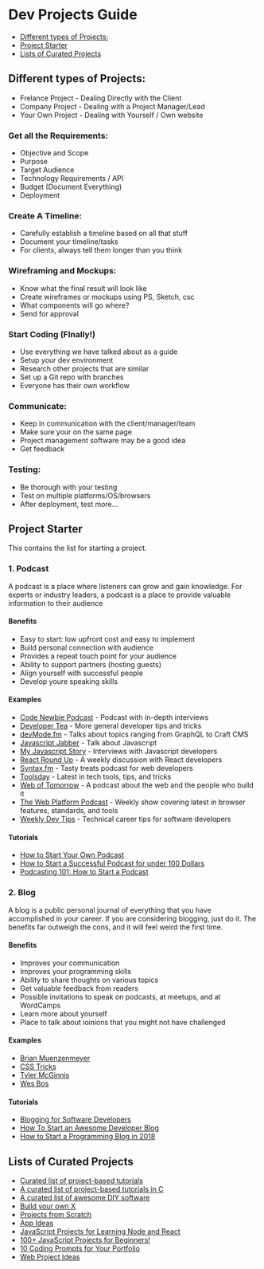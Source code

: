 # Dev Projects Guide

- [Different types of Projects:](#different-types-of-projects)
- [Project Starter](#project-starter)
- [Lists of Curated Projects](#lists-of-curated-projects)


## Different types of Projects:

- Frelance Project - Dealing Directly with the Client
- Company Project - Dealing with a Project Manager/Lead
- Your Own Project - Dealing with Yourself / Own website

### Get all the Requirements:
- Objective and Scope
- Purpose
- Target Audience
- Technology Requirements / API
- Budget (Document Everything)
- Deployment

### Create A Timeline:

- Carefully establish a timeline based on all that stuff
- Document your timeline/tasks
- For clients, always tell them longer than you think

### Wireframing and Mockups:

- Know what the final result will look like
- Create wireframes or mockups using PS, Sketch, csc
- What components will go where?
- Send for approval

### Start Coding (FInally!)

- Use everything we have talked about as a guide
- Setup your dev environment
- Research other projects that are similar
- Set up a Git repo with branches
- Everyone has their own workflow

### Communicate:

- Keep in communication with the client/manager/team
- Make sure your on the same page
- Project management software may be a good idea
- Get feedback

### Testing:

- Be thorough with your testing
- Test on multiple platforms/OS/browsers
- After deployment, test more...


## Project Starter

This contains the list for starting a project.

### 1. Podcast

A podcast is a place where listeners can grow and gain knowledge. For experts or industry leaders, a podcast is a place to provide valuable information to their audience

#### Benefits

- Easy to start: low upfront cost and easy to implement
- Build personal connection with audience
- Provides a repeat touch point for your audience
- Ability to support partners (hosting guests)
- Align yourself with successful people
- Develop youre speaking skills

#### Examples

- [Code Newbie Podcast](http://www.codenewbie.org/podcast) - Podcast with in-depth interviews
- [Developer Tea](http://www.developertea.com/) - More general developer tips and tricks
- [devMode.fm](https://devmode.fm/) - Talks about topics ranging from GraphQL to Craft CMS
- [Javascript Jabber](http://javascriptjabber.com/) - Talk about Javascript
- [My Javascript Story](http://devchat.tv/my-js-story) - Interviews with Javascript developers
- [React Round Up](https://devchat.tv/react-round-up) - A weekly discussion with React developers
- [Syntax.fm](https://syntax.fm/) - Tasty treats podcast for web developers
- [Toolsday](https://spec.fm/podcasts/toolsday) - Latest in tech tools, tips, and tricks
- [Web of Tomorrow](https://www.orbit.fm/weboftomorrow) - A podcast about the web and the people who build it
- [The Web Platform Podcast](https://thewebplatformpodcast.com/) - Weekly show covering latest in browser features, standards, and tools
- [Weekly Dev Tips](http://www.weeklydevtips.com/) - Technical career tips for software developers

#### Tutorials

- [How to Start Your Own Podcast](https://lifehacker.com/how-to-start-your-own-podcast-1709798447)
- [How to Start a Successful Podcast for under 100 Dollars](https://www.shopify.com/blog/34911301-how-to-start-a-podcast-the-ultimate-step-by-step-podcasting-guide)
- [Podcasting 101: How to Start a Podcast](http://thepodcastersstudio.com/tps101-podcasting-101-how-to-start-a-podcast/)

### 2. Blog

A blog is a public personal journal of everything that you have accomplished in your career. If you are considering blogging, just do it. The benefits far outweigh the cons, and it will feel weird the first time.

#### Benefits

- Improves your communication
- Improves your programming skills
- Ability to share thoughts on various topics
- Get valuable feedback from readers
- Possible invitations to speak on podcasts, at meetups, and at WordCamps
- Learn more about yourself
- Place to talk about ioinions that you might not have challenged

#### Examples

- [Brian Muenzenmeyer](http://www.brianmuenzenmeyer.com/archive.html)
- [CSS Tricks](https://css-tricks.com/)
- [Tyler McGinnis](https://tylermcginnis.com/blog/)
- [Wes Bos](https://wesbos.com/blog/)

#### Tutorials

- [Blogging for Software Developers](https://simpleprogrammer.com/blogging-software-developers/)
- [How To Start an Awesome Developer Blog](https://devdactic.com/start-development-blog/)
- [How to Start a Programming Blog in 2018](http://codingsupply.com/start-programming-blog/)


## Lists of Curated Projects

- [Curated list of project-based tutorials](https://github.com/tuvtran/project-based-learning)
- [A curated list of project-based tutorials in C](https://github.com/rby90/Project-Based-Tutorials-in-C)
- [A curated list of awesome DIY software](https://github.com/cweagans/awesome-diy-software)
- [Build your own X](https://github.com/danistefanovic/build-your-own-x)
- [Projects from Scratch](https://github.com/AlgoryL/Projects-from-Scratch)
- [App Ideas](https://github.com/florinpop17/app-ideas)
- [JavaScript Projects for Learning Node and React](https://medium.com/@george.af.field/javascript-projects-for-learning-node-and-react-5bd38a857f40)
- [100+ JavaScript Projects for Beginners!](https://jsbeginners.com/javascript-projects-for-beginners/)
- [10 Coding Prompts for Your Portfolio](https://medium.com/madhash/10-coding-prompts-for-your-portfolio-4a5266d86ede)
- [Web Project Ideas](https://theshareideas.com/idea/8940721630)
